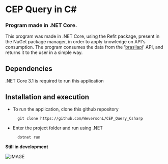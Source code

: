 # CEP Query in C#

### Program made in .NET Core.

This program was made in .NET Core, using the Refit package, present in the NuGet package manager, in order to apply knowledge on API's consumption. The program consumes the data from the '[brasilapi](https://brasilapi.com.br/)' API, and returns it to the user in a simple way. 

## Dependencies

.NET Core 3.1 is required to run this application

## Installation and execution

- To run the application, clone this github repository

        git clone https://github.com/WeversonL/CEP_Query_Csharp

- Enter the project folder and run using .NET

        dotnet run

**Still in development**

![IMAGE](https://upload.wikimedia.org/wikipedia/commons/e/e8/NERD.png)
